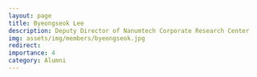 ```yaml
---
layout: page
title: Byeongseok Lee
description: Deputy Director of Nanumtech Corporate Research Center
img: assets/img/members/byeongseok.jpg
redirect: 
importance: 4
category: Alumni
---
```

